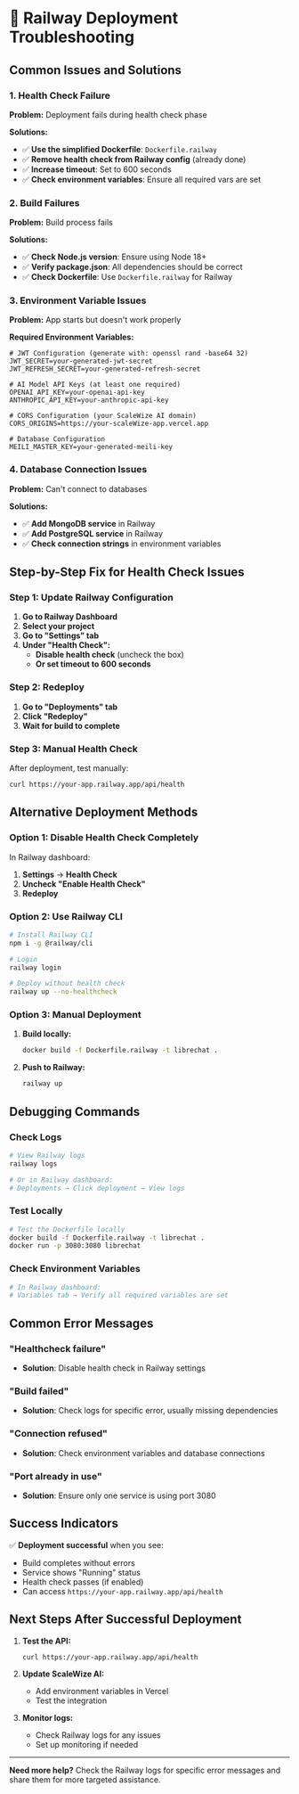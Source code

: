 # 🔧 Railway Deployment Troubleshooting

## Common Issues and Solutions

### 1. Health Check Failure

**Problem:** Deployment fails during health check phase

**Solutions:**
- ✅ **Use the simplified Dockerfile**: `Dockerfile.railway`
- ✅ **Remove health check from Railway config** (already done)
- ✅ **Increase timeout**: Set to 600 seconds
- ✅ **Check environment variables**: Ensure all required vars are set

### 2. Build Failures

**Problem:** Build process fails

**Solutions:**
- ✅ **Check Node.js version**: Ensure using Node 18+
- ✅ **Verify package.json**: All dependencies should be correct
- ✅ **Check Dockerfile**: Use `Dockerfile.railway` for Railway

### 3. Environment Variable Issues

**Problem:** App starts but doesn't work properly

**Required Environment Variables:**
```env
# JWT Configuration (generate with: openssl rand -base64 32)
JWT_SECRET=your-generated-jwt-secret
JWT_REFRESH_SECRET=your-generated-refresh-secret

# AI Model API Keys (at least one required)
OPENAI_API_KEY=your-openai-api-key
ANTHROPIC_API_KEY=your-anthropic-api-key

# CORS Configuration (your ScaleWize AI domain)
CORS_ORIGINS=https://your-scaleWize-app.vercel.app

# Database Configuration
MEILI_MASTER_KEY=your-generated-meili-key
```

### 4. Database Connection Issues

**Problem:** Can't connect to databases

**Solutions:**
- ✅ **Add MongoDB service** in Railway
- ✅ **Add PostgreSQL service** in Railway
- ✅ **Check connection strings** in environment variables

## Step-by-Step Fix for Health Check Issues

### Step 1: Update Railway Configuration

1. **Go to Railway Dashboard**
2. **Select your project**
3. **Go to "Settings" tab**
4. **Under "Health Check":**
   - **Disable health check** (uncheck the box)
   - **Or set timeout to 600 seconds**

### Step 2: Redeploy

1. **Go to "Deployments" tab**
2. **Click "Redeploy"**
3. **Wait for build to complete**

### Step 3: Manual Health Check

After deployment, test manually:
```bash
curl https://your-app.railway.app/api/health
```

## Alternative Deployment Methods

### Option 1: Disable Health Check Completely

In Railway dashboard:
1. **Settings** → **Health Check**
2. **Uncheck "Enable Health Check"**
3. **Redeploy**

### Option 2: Use Railway CLI

```bash
# Install Railway CLI
npm i -g @railway/cli

# Login
railway login

# Deploy without health check
railway up --no-healthcheck
```

### Option 3: Manual Deployment

1. **Build locally:**
   ```bash
   docker build -f Dockerfile.railway -t librechat .
   ```

2. **Push to Railway:**
   ```bash
   railway up
   ```

## Debugging Commands

### Check Logs
```bash
# View Railway logs
railway logs

# Or in Railway dashboard:
# Deployments → Click deployment → View logs
```

### Test Locally
```bash
# Test the Dockerfile locally
docker build -f Dockerfile.railway -t librechat .
docker run -p 3080:3080 librechat
```

### Check Environment Variables
```bash
# In Railway dashboard:
# Variables tab → Verify all required variables are set
```

## Common Error Messages

### "Healthcheck failure"
- **Solution**: Disable health check in Railway settings

### "Build failed"
- **Solution**: Check logs for specific error, usually missing dependencies

### "Connection refused"
- **Solution**: Check environment variables and database connections

### "Port already in use"
- **Solution**: Ensure only one service is using port 3080

## Success Indicators

✅ **Deployment successful** when you see:
- Build completes without errors
- Service shows "Running" status
- Health check passes (if enabled)
- Can access `https://your-app.railway.app/api/health`

## Next Steps After Successful Deployment

1. **Test the API:**
   ```bash
   curl https://your-app.railway.app/api/health
   ```

2. **Update ScaleWize AI:**
   - Add environment variables in Vercel
   - Test the integration

3. **Monitor logs:**
   - Check Railway logs for any issues
   - Set up monitoring if needed

---

**Need more help?** Check the Railway logs for specific error messages and share them for more targeted assistance. 